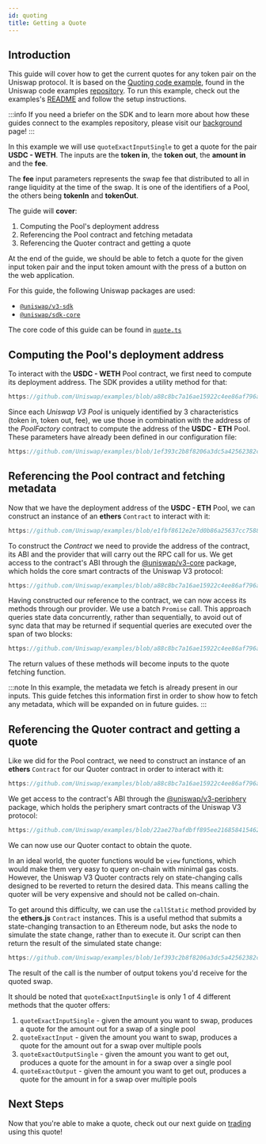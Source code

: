 ```yaml
---
id: quoting
title: Getting a Quote
---     
```


## Introduction

This guide will cover how to get the current quotes for any token pair on the Uniswap protocol. It is based on the [Quoting code example](https://github.com/Uniswap/examples/tree/main/v3-sdk/quoting), found in the Uniswap code examples [repository](https://github.com/Uniswap/examples). To run this example, check out the examples's [README](https://github.com/Uniswap/examples/blob/main/v3-sdk/minting-position/README.md) and follow the setup instructions.

:::info
If you need a briefer on the SDK and to learn more about how these guides connect to the examples repository, please visit our [background](./01-background.md) page!
:::

In this example we will use `quoteExactInputSingle` to get a quote for the pair **USDC - WETH**.
The inputs are the **token in**, the **token out**, the **amount in** and the **fee**.

The **fee** input parameters represents the swap fee that distributed to all in range liquidity at the time of the swap. It is one of the identifiers of a Pool, the others being **tokenIn** and **tokenOut**.

The guide will **cover**:

1. Computing the Pool's deployment address
2. Referencing the Pool contract and fetching metadata
3. Referencing the Quoter contract and getting a quote

At the end of the guide, we should be able to fetch a quote for the given input token pair and the input token amount with the press of a button on the web application.

For this guide, the following Uniswap packages are used:

- [`@uniswap/v3-sdk`](https://www.npmjs.com/package/@uniswap/v3-sdk)
- [`@uniswap/sdk-core`](https://www.npmjs.com/package/@uniswap/sdk-core)

The core code of this guide can be found in [`quote.ts`](https://github.com/Uniswap/examples/blob/main/v3-sdk/quoting/src/libs/quote.ts)

## Computing the Pool's deployment address

To interact with the **USDC - WETH** Pool contract, we first need to compute its deployment address.
The SDK provides a utility method for that:

```typescript reference title="Computing the Pool's address" referenceLinkText="View on Github" customStyling
https://github.com/Uniswap/examples/blob/a88c8bc7a16ae15922c4ee86af796a9e430aad29/v3-sdk/quoting/src/example/Example.tsx#L20-L25
```

Since each *Uniswap V3 Pool* is uniquely identified by 3 characteristics (token in, token out, fee), we use those
in combination with the address of the *PoolFactory* contract to compute the address of the **USDC - ETH** Pool.
These parameters have already been defined in our configuration file:

```typescript reference title="Configuration Parameters" referenceLinkText="View on Github" customStyling
https://github.com/Uniswap/examples/blob/1ef393c2b8f8206a3dc5a42562382c267bcc361b/v3-sdk/quoting/src/config.ts#L34-L39
```

## Referencing the Pool contract and fetching metadata

Now that we have the deployment address of the **USDC - ETH** Pool, we can construct an instance of an **ethers** `Contract` to interact with it:

```typescript reference title="Setting up a reference to the Pool contract" referenceLinkText="View on Github" customStyling
https://github.com/Uniswap/examples/blob/e1fbf8612e2e7d0b86a25637cc75881ff809ca2e/v3-sdk/quoting/src/example/Example.tsx#L27-L31
```

To construct the *Contract* we need to provide the address of the contract, its ABI and the provider that will carry out the RPC call for us.
We get access to the contract's ABI through the [@uniswap/v3-core](https://www.npmjs.com/package/@uniswap/v3-core) package, which holds the core smart contracts of the Uniswap V3 protocol:

```typescript reference title="Uniswap V3 Pool smart contract ABI" referenceLinkText="View on Github" customStyling
https://github.com/Uniswap/examples/blob/a88c8bc7a16ae15922c4ee86af796a9e430aad29/v3-sdk/quoting/src/example/Example.tsx#L7
```

Having constructed our reference to the contract, we can now access its methods through our provider.
We use a batch `Promise` call. This approach queries state data concurrently, rather than sequentially, to avoid out of sync data that may be returned if sequential queries are executed over the span of two blocks:

```typescript reference title="Getting Pool metadata from the Pool smart contact" referenceLinkText="View on Github" customStyling
https://github.com/Uniswap/examples/blob/a88c8bc7a16ae15922c4ee86af796a9e430aad29/v3-sdk/quoting/src/example/Example.tsx#L32-L36
```

The return values of these methods will become inputs to the quote fetching function.

:::note
In this example, the metadata we fetch is already present in our inputs. This guide fetches this information first in order to show how to fetch any metadata, which will be expanded on in future guides.
:::

## Referencing the Quoter contract and getting a quote

Like we did for the Pool contract, we need to construct an instance of an **ethers** `Contract` for our Quoter contract in order to interact with it:

```typescript reference title="Setting up a reference to the Quoter contract" referenceLinkText="View on Github" customStyling
https://github.com/Uniswap/examples/blob/a88c8bc7a16ae15922c4ee86af796a9e430aad29/v3-sdk/quoting/src/example/Example.tsx#L46-L50
```

We get access to the contract's ABI through the [@uniswap/v3-periphery](https://www.npmjs.com/package/@uniswap/v3-periphery) package, which holds the periphery smart contracts of the Uniswap V3 protocol:

```typescript reference title="Uniswap V3 Quoter smart contract ABI" referenceLinkText="View on Github" customStyling
https://github.com/Uniswap/examples/blob/22ae27bafdbff895ee2168584154626ef4af4d30/v3-sdk/quoting/src/example/Example.tsx#L6
```

We can now use our Quoter contact to obtain the quote.

In an ideal world, the quoter functions would be `view` functions, which would make them very easy to query on-chain with minimal gas costs. However, the Uniswap V3 Quoter contracts rely on state-changing calls designed to be reverted to return the desired data. This means calling the quoter will be very expensive and should not be called on-chain.

To get around this difficulty, we can use the `callStatic` method provided by the **ethers.js** `Contract` instances.
This is a useful method that submits a state-changing transaction to an Ethereum node, but asks the node to simulate the state change, rather than to execute it. Our script can then return the result of the simulated state change:

```typescript reference title="Getting Quotes from the Quoter contract" referenceLinkText="View on Github" customStyling
https://github.com/Uniswap/examples/blob/1ef393c2b8f8206a3dc5a42562382c267bcc361b/v3-sdk/quoting/src/example/Example.tsx#L35-L41
```

The result of the call is the number of output tokens you'd receive for the quoted swap.

It should be noted that `quoteExactInputSingle` is only 1 of 4 different methods that the quoter offers:

1. `quoteExactInputSingle` - given the amount you want to swap, produces a quote for the amount out for a swap of a single pool
2. `quoteExactInput` - given the amount you want to swap, produces a quote for the amount out for a swap over multiple pools
3. `quoteExactOutputSingle` - given the amount you want to get out, produces a quote for the amount in for a swap over a single pool
4. `quoteExactOutput`  - given the amount you want to get out, produces a quote for the amount in for a swap over multiple pools

## Next Steps

Now that you're able to make a quote, check out our next guide on [trading](./03-trading.md) using this quote!

